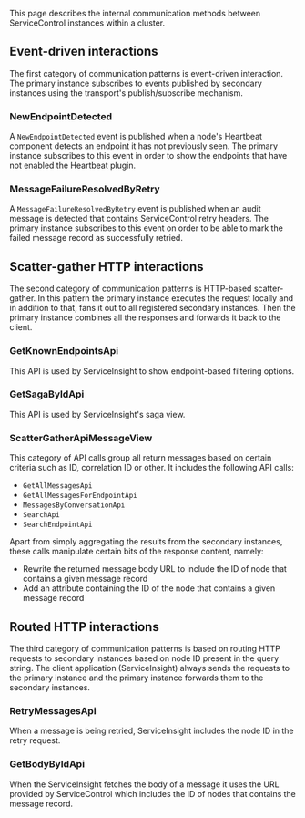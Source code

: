 This page describes the internal communication methods between ServiceControl instances within a cluster.

## Event-driven interactions

The first category of communication patterns is event-driven interaction. The primary instance subscribes to events published by secondary instances using the transport's publish/subscribe mechanism.

### NewEndpointDetected

A `NewEndpointDetected` event is published when a node's Heartbeat component detects an endpoint it has not previously seen. The primary instance subscribes to this event in order to show the endpoints that have not enabled the Heartbeat plugin.

### MessageFailureResolvedByRetry

A `MessageFailureResolvedByRetry` event is published when an audit message is detected that contains ServiceControl retry headers. The primary instance subscribes to this event on order to be able to mark the failed message record as successfully retried. 

## Scatter-gather HTTP interactions

The second category of communication patterns is HTTP-based scatter-gather. In this pattern the primary instance executes the request locally and in addition to that, fans it out to all registered secondary instances. Then the primary instance combines all the responses and forwards it back to the client.

### GetKnownEndpointsApi

This API is used by ServiceInsight to show endpoint-based filtering options. 

### GetSagaByIdApi

This API is used by ServiceInsight's saga view.

### ScatterGatherApiMessageView

This category of API calls group all return messages based on certain criteria such as ID, correlation ID or other. It includes the following API calls:

 * `GetAllMessagesApi`
 * `GetAllMessagesForEndpointApi`
 * `MessagesByConversationApi`
 * `SearchApi`
 * `SearchEndpointApi`

Apart from simply aggregating the results from the secondary instances, these calls manipulate certain bits of the response content, namely:
 
 * Rewrite the returned message body URL to include the ID of node that contains a given message record
 * Add an attribute containing the ID of the node that contains a given message record

## Routed HTTP interactions

The third category of communication patterns is based on routing HTTP requests to secondary instances based on node ID present in the query string. The client application (ServiceInsight) always sends the requests to the primary instance and the primary instance forwards them to the secondary instances.

### RetryMessagesApi

When a message is being retried, ServiceInsight includes the node ID in the retry request.

### GetBodyByIdApi

When the ServiceInsight fetches the body of a message it uses the URL provided by ServiceControl which includes the ID of nodes that contains the message record.
